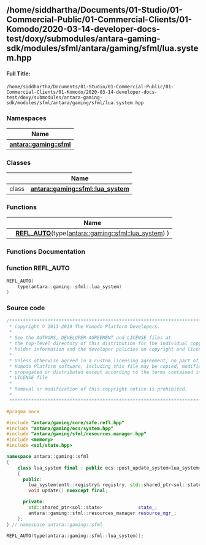 

## /home/siddhartha/Documents/01-Studio/01-Commercial-Public/01-Commercial-Clients/01-Komodo/2020-03-14-developer-docs-test/doxy/submodules/antara-gaming-sdk/modules/sfml/antara/gaming/sfml/lua.system.hpp

#### Full Title:
```
/home/siddhartha/Documents/01-Studio/01-Commercial-Public/01-Commercial-Clients/01-Komodo/2020-03-14-developer-docs-test/doxy/submodules/antara-gaming-sdk/modules/sfml/antara/gaming/sfml/lua.system.hpp
```







### Namespaces

| Name           |
| -------------- |
| **[antara::gaming::sfml](Namespaces/namespaceantara_1_1gaming_1_1sfml.md)**  |

### Classes

|                | Name           |
| -------------- | -------------- |
| class | **[antara::gaming::sfml::lua_system](Classes/classantara_1_1gaming_1_1sfml_1_1lua__system.md)**  |


### Functions

|                | Name           |
| -------------- | -------------- |
|  | **[REFL_AUTO](Files/sfml_2antara_2gaming_2sfml_2lua_8system_8hpp.md#function-refl_auto)**(type([antara::gaming::sfml::lua_system](Classes/classantara_1_1gaming_1_1sfml_1_1lua__system.md)) )  |








### Functions Documentation

### function REFL_AUTO

```cpp
REFL_AUTO(
    type(antara::gaming::sfml::lua_system) 
)
```

































### Source code

```cpp
/******************************************************************************
 * Copyright © 2013-2019 The Komodo Platform Developers.                      *
 *                                                                            *
 * See the AUTHORS, DEVELOPER-AGREEMENT and LICENSE files at                  *
 * the top-level directory of this distribution for the individual copyright  *
 * holder information and the developer policies on copyright and licensing.  *
 *                                                                            *
 * Unless otherwise agreed in a custom licensing agreement, no part of the    *
 * Komodo Platform software, including this file may be copied, modified,     *
 * propagated or distributed except according to the terms contained in the   *
 * LICENSE file                                                               *
 *                                                                            *
 * Removal or modification of this copyright notice is prohibited.            *
 *                                                                            *
 ******************************************************************************/

#pragma once

#include "antara/gaming/core/safe.refl.hpp"
#include "antara/gaming/ecs/system.hpp"
#include "antara/gaming/sfml/resources.manager.hpp"
#include <memory>
#include <sol/state.hpp>

namespace antara::gaming::sfml
{
    class lua_system final : public ecs::post_update_system<lua_system>
    {
      public:
        lua_system(entt::registry& registry, std::shared_ptr<sol::state> state) noexcept;
        void update() noexcept final;

      private:
        std::shared_ptr<sol::state>             state_;
        antara::gaming::sfml::resources_manager resource_mgr_;
    };
} // namespace antara::gaming::sfml

REFL_AUTO(type(antara::gaming::sfml::lua_system));
```




